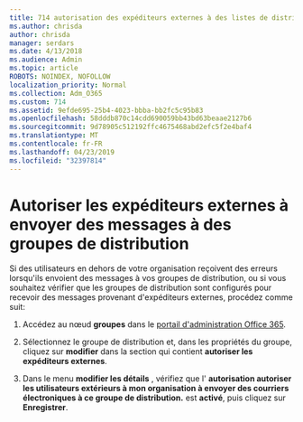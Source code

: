 ```yaml
---
title: 714 autorisation des expéditeurs externes à des listes de distribution de courrier électronique
ms.author: chrisda
author: chrisda
manager: serdars
ms.date: 4/13/2018
ms.audience: Admin
ms.topic: article
ROBOTS: NOINDEX, NOFOLLOW
localization_priority: Normal
ms.collection: Adm_O365
ms.custom: 714
ms.assetid: 9efde695-25b4-4023-bbba-bb2fc5c95b83
ms.openlocfilehash: 58dddb870c14cdd690059bb43bd63beaae2127b6
ms.sourcegitcommit: 9d78905c512192ffc4675468abd2efc5f2e4baf4
ms.translationtype: MT
ms.contentlocale: fr-FR
ms.lasthandoff: 04/23/2019
ms.locfileid: "32397814"
---
```

# <a name="allow-external-senders-to-send-messages-to-distribution-groups"></a>Autoriser les expéditeurs externes à envoyer des messages à des groupes de distribution

Si des utilisateurs en dehors de votre organisation reçoivent des erreurs lorsqu'ils envoient des messages à vos groupes de distribution, ou si vous souhaitez vérifier que les groupes de distribution sont configurés pour recevoir des messages provenant d'expéditeurs externes, procédez comme suit:

1. Accédez au nœud **groupes** dans le [portail d'administration Office 365](https://portal.office.com/adminportal/home#/groups).

2. Sélectionnez le groupe de distribution et, dans les propriétés du groupe, cliquez sur **modifier** dans la section qui contient **autoriser les expéditeurs externes**.

3. Dans le menu **modifier les détails** , vérifiez que l' **autorisation autoriser les utilisateurs extérieurs à mon organisation à envoyer des courriers électroniques à ce groupe de distribution.** est **activé**, puis cliquez sur **Enregistrer**.
